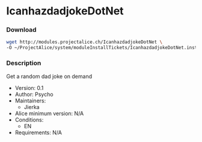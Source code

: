 # IcanhazdadjokeDotNet

### Download
```bash
wget http://modules.projectalice.ch/IcanhazdadjokeDotNet \
-O ~/ProjectAlice/system/moduleInstallTickets/IcanhazdadjokeDotNet.install
```

### Description
Get a random dad joke on demand

- Version: 0.1
- Author: Psycho
- Maintainers:
  - Jierka
- Alice minimum version: N/A
- Conditions:
  - EN
- Requirements: N/A
